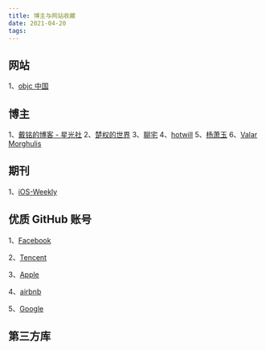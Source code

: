 ```yaml
---
title: 博主与网站收藏
date: 2021-04-20
tags:
---
```


## 网站

1、[objc 中国](https://objccn.io/issues/)

## 博主

1、[戴铭的博客 - 星光社](https://ming1016.github.io/)
2、[楚权的世界](http://chuquan.me/)
3、[聊宅](https://lision.me/archives/)
4、[hotwill](https://blog.hotwill.cn/OpenCL简介.html)
5、[杨萧玉](http://yulingtianxia.com/)
6、[Valar Morghulis](https://zhangbuhuai.com/)

## 期刊

1、[iOS-Weekly](https://github.com/SwiftOldDriver/iOS-Weekly)

## 优质 GitHub 账号

1、[Facebook](https://github.com/facebook)

2、[Tencent](https://github.com/Tencent)

3、[Apple](https://github.com/apple)

4、[airbnb](https://github.com/airbnb)

5、[Google](https://github.com/google)

## 第三方库
